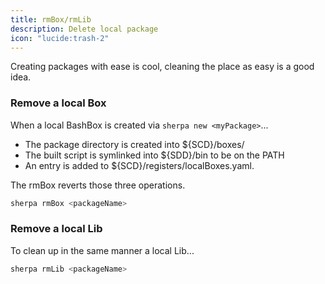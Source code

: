 ```yaml
---
title: rmBox/rmLib
description: Delete local package
icon: "lucide:trash-2"
---
```


Creating packages with ease is cool, cleaning the place as easy is a good idea.

### Remove a local Box

When a local BashBox is created via `sherpa new <myPackage>`...

- The package directory is created into ${SCD}/boxes/<myPackage>
- The built script is symlinked into ${SDD}/bin to be on the PATH
- An entry is added to ${SCD}/registers/localBoxes.yaml.

The rmBox <boxName> reverts those three operations.

```bash [From anywhere]
sherpa rmBox <packageName>
```


### Remove a local Lib

To clean up in the same manner a local Lib...

```bash [From anywhere]
sherpa rmLib <packageName>
```
